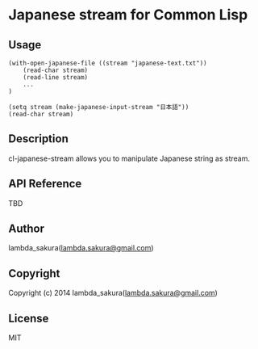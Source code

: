 # Japanese stream for Common Lisp

## Usage

    (with-open-japanese-file ((stream "japanese-text.txt"))
	    (read-char stream)
		(read-line stream)
		...
	)

    (setq stream (make-japanese-input-stream "日本語"))
	(read-char stream)


## Description

cl-japanese-stream allows you to manipulate Japanese string as stream.

## API Reference

TBD

## Author

lambda_sakura(lambda.sakura@gmail.com)

## Copyright

Copyright (c) 2014 lambda_sakura(lambda.sakura@gmail.com)

## License

MIT
